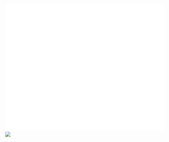 <div align="center">
	<br>
	<img src="https://raw.githubusercontent.com/Yeongjae-Shin/Yeongjae-Shin/main/header.svg" width="800" height="400">
	<br>
</div>
	<img src="https://github-readme-stats.vercel.app/api/pin?username=Yeongjae-Shin&count_private=true&show_icons=true">
